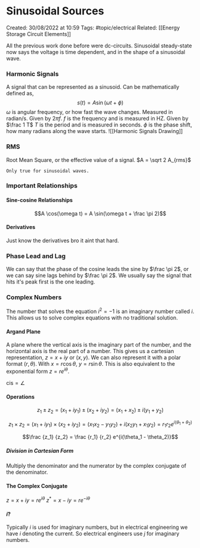 # Sinusoidal Sources
Created: 30/08/2022 at 10:59
Tags: #topic/electrical
Related: [[Energy Storage Circuit Elements]]

All the previous work done before were dc-circuits. Sinusoidal steady-state now says the voltage is time dependent, and in the shape of a sinusoidal wave.

### Harmonic Signals
A signal that can be represented as a sinusoid.
Can be mathematically defined as,
$$s(t) = A \sin (\omega t + \phi)$$
$\omega$ is angular frequency, or how fast the wave changes. Measured in radian/s. Given by $2\pi f$.
$f$ is the frequency and is measured in HZ. Given by $\frac 1 T$
$T$ is the period and is measured in seconds.
$\phi$ is the phase shift, how many radians along the wave starts. 
![[Harmonic Signals Drawing]]
### RMS
Root Mean Square, or the effective value of a signal.
$A = \sqrt 2 A_{rms}$
```ad-info
Only true for sinusoidal waves.
```

### Important Relationships
#### Sine-cosine Relationships
$$A \cos(\omega t) = A \sin(\omega t + \frac \pi 2)$$

#### Derivatives
Just know the derivatives bro it aint that hard.

### Phase Lead and Lag
We can say that the phase of the cosine leads the sine by $\frac \pi 2$, or we can say sine lags behind by $\frac \pi 2$.
We usually say the signal that hits it's peak first is the one leading.

### Complex Numbers
The number that solves the equation $i^2 = -1$ is an imaginary number called $i$.
This allows us to solve complex equations with no traditional solution.

#### Argand Plane
A plane where the vertical axis is the imaginary part of the number, and the horizontal axis is the real part of a number.
This gives us a cartesian representation, $z = x + iy$ or $(x, y)$.
We can also represent it with a polar format $(r, \theta)$. With $x = r \cos \theta, \ y = r \sin \theta$.
This is also equivalent to the exponential form $z = r e^{i \theta}$.

$\mathrm {cis} = \angle$

#### Operations
$$z_1 \pm z_2 = (x_1 + iy_1) \pm (x_2 + iy_2) = (x_1 + x_2) \pm i(y_1 + y_2)$$

$$z_1 \times z_2 = (x_1 + iy_1) \times (x_2 + iy_2) = (x_1x_2 - y_1y_2) + i(x_2y_1 + x_1y_2) = r_1r_2e^{i(\theta_1 + \theta_2)}$$

$$\frac {z_1} {z_2} = \frac {r_1} {r_2} e^{i(\theta_1 - \theta_2)}$$

##### Division in Cartesian Form
Multiply the denominator and the numerator by the complex conjugate of the denominator.

#### The Complex Conjugate
$z = x + iy = re^{i\theta}$
$z^* = x - iy = re^{-i\theta}$

#### $i$?
Typically $i$ is used for imaginary numbers, but in electrical engineering we have $i$ denoting the current. So electrical engineers use $j$ for imaginary numbers.
